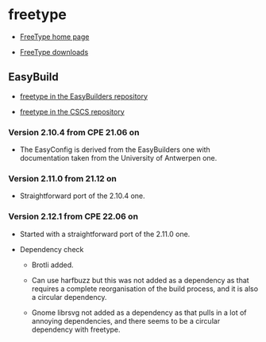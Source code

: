 # freetype

  * [FreeType home page](https://www.freetype.org/)

  * [FreeType downloads](https://download.savannah.gnu.org/releases/freetype/)


## EasyBuild

  * [freetype in the EasyBuilders repository](https://github.com/easybuilders/easybuild-easyconfigs/tree/develop/easybuild/easyconfigs/f/freetype)

  * [freetype in the CSCS repository](https://github.com/eth-cscs/production/tree/master/easybuild/easyconfigs/f/freetype)


### Version 2.10.4 from CPE 21.06 on

  * The EasyConfig is derived from the EasyBuilders one with documentation taken
    from the University of Antwerpen one.


### Version 2.11.0 from 21.12 on

  * Straightforward port of the 2.10.4 one.

### Version 2.12.1 from CPE 22.06 on

  * Started with a straightforward port of the 2.11.0 one.

  * Dependency check

      * Brotli added.

      * Can use harfbuzz but this was not added as a dependency as that requires a 
        complete reorganisation of the build process, and it is also a circular
        dependency.

      * Gnome librsvg not added as a dependency as that pulls in a lot of 
        annoying dependencies, and there seems to be a circular dependency with
        freetype.

